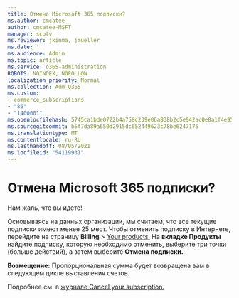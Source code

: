 ```yaml
---
title: Отмена Microsoft 365 подписки?
ms.author: cmcatee
author: cmcatee-MSFT
manager: scotv
ms.reviewer: jkinma, jmueller
ms.date: ''
ms.audience: Admin
ms.topic: article
ms.service: o365-administration
ROBOTS: NOINDEX, NOFOLLOW
localization_priority: Normal
ms.collection: Adm_O365
ms.custom:
- commerce_subscriptions
- "86"
- "1400001"
ms.openlocfilehash: 5745ca1bde0722b4a758c239e06a838b2c5e942ac0e8a1f4e953fcccb978b41e
ms.sourcegitcommit: b5f7da89a650d2915dc652449623c78be6247175
ms.translationtype: MT
ms.contentlocale: ru-RU
ms.lasthandoff: 08/05/2021
ms.locfileid: "54119931"
---
```

# <a name="canceling-your-microsoft-365-subscription"></a>Отмена Microsoft 365 подписки?

Нам жаль, что вы идете!
  
Основываясь на данных организации, мы считаем, что все текущие подписки имеют менее 25 мест. Чтобы отменить подписку в Интернете, перейдите на страницу **Billing** \> [Your products.](https://go.microsoft.com/fwlink/p/?linkid=842054) На **вкладке Продукты** найдите подписку, которую необходимо отменить, выберите три точки (больше действий), а затем выберите **Отмена подписки.**
  
**Возмещение:** Пропорциональная сумма будет возвращена вам в следующем цикле выставления счетов.

Подробнее см. в [журнале Cancel your subscription.](/microsoft-365/commerce/subscriptions/cancel-your-subscription)